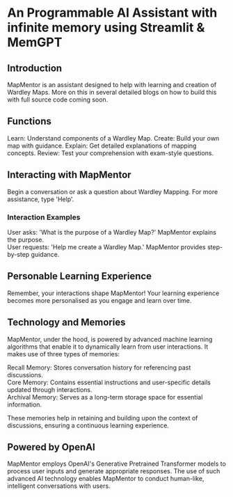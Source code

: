 # An Programmable AI Assistant with infinite memory using Streamlit & MemGPT
## Introduction

MapMentor is an assistant designed to help with learning and creation of Wardley Maps. More on this in several detailed blogs on how to build this with full source code coming soon.

## Functions
Learn: Understand components of a Wardley Map.
Create: Build your own map with guidance.
Explain: Get detailed explanations of mapping concepts.
Review: Test your comprehension with exam-style questions.

## Interacting with MapMentor
Begin a conversation or ask a question about Wardley Mapping. For more assistance, type 'Help'.
### Interaction Examples
User asks: 'What is the purpose of a Wardley Map?' MapMentor explains the purpose.\
User requests: 'Help me create a Wardley Map.' MapMentor provides step-by-step guidance.

## Personable Learning Experience
Remember, your interactions shape MapMentor! Your learning experience becomes more personalised as you engage and learn over time.

## Technology and Memories
MapMentor, under the hood, is powered by advanced machine learning algorithms that enable it to dynamically learn from user interactions. It makes use of three types of memories:

Recall Memory: Stores conversation history for referencing past discussions.\
Core Memory: Contains essential instructions and user-specific details updated through interactions.\
Archival Memory: Serves as a long-term storage space for essential information.

These memories help in retaining and building upon the context of discussions, ensuring a continuous learning experience.
## Powered by OpenAI
MapMentor employs OpenAI's Generative Pretrained Transformer models to process user inputs and generate appropriate responses. The use of such advanced AI technology enables MapMentor to conduct human-like, intelligent conversations with users.
